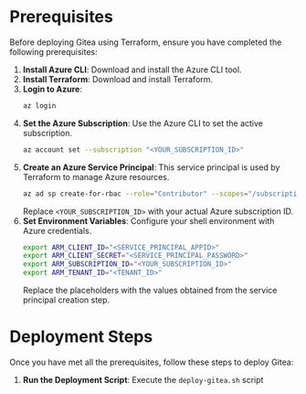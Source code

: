 # Prerequisites

Before deploying Gitea using Terraform, ensure you have completed the following prerequisites:

1. **Install Azure CLI**: Download and install the Azure CLI tool.
2. **Install Terraform**: Download and install Terraform.
3. **Login to Azure**:
    ```bash
    az login
    ```
4. **Set the Azure Subscription**:
    Use the Azure CLI to set the active subscription.
    ```bash
    az account set --subscription "<YOUR_SUBSCRIPTION_ID>"
    ```
5. **Create an Azure Service Principal**:
    This service principal is used by Terraform to manage Azure resources.
    ```bash
    az ad sp create-for-rbac --role="Contributor" --scopes="/subscriptions/<YOUR_SUBSCRIPTION_ID>"
    ```
    Replace `<YOUR_SUBSCRIPTION_ID>` with your actual Azure subscription ID.
6. **Set Environment Variables**:
    Configure your shell environment with Azure credentials.
    ```bash
    export ARM_CLIENT_ID="<SERVICE_PRINCIPAL_APPID>"
    export ARM_CLIENT_SECRET="<SERVICE_PRINCIPAL_PASSWORD>"
    export ARM_SUBSCRIPTION_ID="<YOUR_SUBSCRIPTION_ID>"
    export ARM_TENANT_ID="<TENANT_ID>"
    ```
    Replace the placeholders with the values obtained from the service principal creation step.

# Deployment Steps

Once you have met all the prerequisites, follow these steps to deploy Gitea:

1. **Run the Deployment Script**:
    Execute the `deploy-gitea.sh` script

